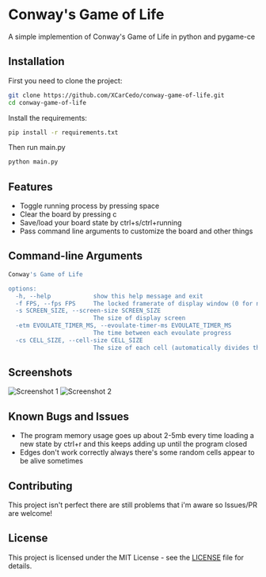 
# Conway's Game of Life

A simple implemention of Conway's Game of Life in python and pygame-ce



## Installation

First you need to clone the project:
```bash
git clone https://github.com/XCarCedo/conway-game-of-life.git
cd conway-game-of-life
```

Install the requirements:
```bash
pip install -r requirements.txt
```

Then run main.py
```bash
python main.py
```
  
## Features

- Toggle running process by pressing space
- Clear the board by pressing c
- Save/load your board state by ctrl+s/ctrl+running
- Pass command line arguments to customize the board and other things

## Command-line Arguments
```bash
Conway's Game of Life

options:
  -h, --help            show this help message and exit
  -f FPS, --fps FPS     The locked framerate of display window (0 for no limits)
  -s SCREEN_SIZE, --screen-size SCREEN_SIZE
                        The size of display screen
  -etm EVOULATE_TIMER_MS, --evoulate-timer-ms EVOULATE_TIMER_MS
                        The time between each evoulate progress
  -cs CELL_SIZE, --cell-size CELL_SIZE
                        The size of each cell (automatically divides the display based on this value)
```

## Screenshots
![Screenshot 1](assets/screenshots/screenshot1.png)
![Screenshot 2](assets/screenshots/screenshot1.png)

## Known Bugs and Issues
- The program memory usage goes up about 2-5mb every time loading a new state by ctrl+r and this keeps adding up until the program closed
- Edges don't work correctly always there's some random cells appear to be alive sometimes

## Contributing

This project isn't perfect there are still problems that i'm aware so Issues/PR are welcome!

## License

This project is licensed under the MIT License - see the [LICENSE](LICENSE) file for details.
